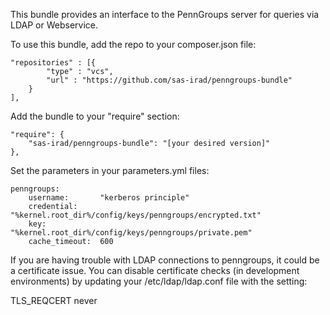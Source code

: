 This bundle provides an interface to the PennGroups server for queries
via LDAP or Webservice. 

To use this bundle, add the repo to your composer.json file:

    "repositories" : [{
            "type" : "vcs",
            "url" : "https://github.com/sas-irad/penngroups-bundle"
        }
    ],


Add the bundle to your "require" section:

    "require": {
        "sas-irad/penngroups-bundle": "[your desired version]"
    },

Set the parameters in your parameters.yml files:

    penngroups:
        username:       "kerberos principle"
        credential:     "%kernel.root_dir%/config/keys/penngroups/encrypted.txt"
        key:            "%kernel.root_dir%/config/keys/penngroups/private.pem"
        cache_timeout:  600          
        
If you are having trouble with LDAP connections to penngroups, it could be
a certificate issue. You can disable certificate checks (in development 
environments) by updating your /etc/ldap/ldap.conf file with the setting:

  TLS_REQCERT  never
